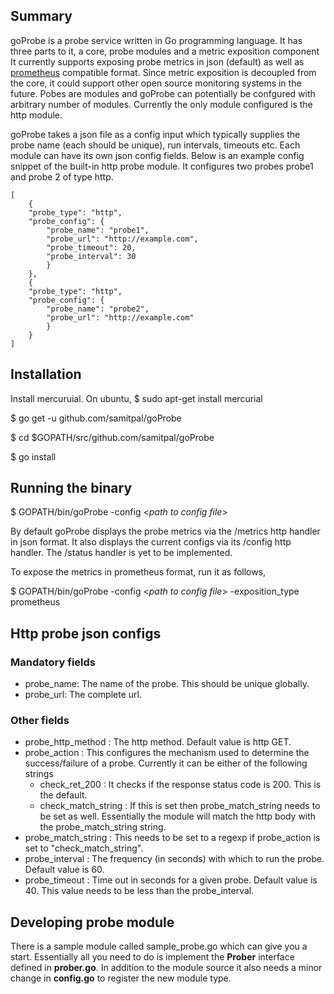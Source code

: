 Summary
------------------
goProbe is a probe service written in Go programming language. It has three parts to it, a core, probe modules and a metric exposition component It currently supports exposing probe metrics in json (default) as well as [prometheus](http://prometheus.io) compatible format. Since metric exposition is decoupled from the core, it could support other open source monitoring systems in the future. Pobes are modules and goProbe can potentially be confgured with arbitrary number of modules. Currently the only module configured is the http module.

goProbe takes a json file as a config input which typically supplies the probe name (each should be unique), run intervals, timeouts etc. Each module can have its own json config fields. Below is an example config snippet of the built-in http probe module. It configures two probes probe1 and probe 2 of type http.

    [
    	{
        "probe_type": "http",
        "probe_config": {
            "probe_name": "probe1",
            "probe_url": "http://example.com",
            "probe_timeout": 20,
            "probe_interval": 30
            }
    	},
    	{
        "probe_type": "http",
        "probe_config": {
            "probe_name": "probe2",
            "probe_url": "http://example.com"
            }
        }
    ]  


Installation
-------------------
Install mercuruial. On ubuntu,
$ sudo apt-get install mercurial

$ go get -u github.com/samitpal/goProbe

$ cd $GOPATH/src/github.com/samitpal/goProbe

$ go install

Running the binary
-------------------
$ GOPATH/bin/goProbe -config <*path to config file*>

By default goProbe displays the probe metrics via the /metrics http handler in json format. It also displays the current configs via its /config http handler. The /status handler is yet to be implemented.

To expose the metrics in prometheus format, run it as follows,

$ GOPATH/bin/goProbe -config <*path to config file*> -exposition_type prometheus

Http probe json configs
-------------------

### Mandatory fields 
* probe_name: The name of the probe. This should be unique globally.
* probe_url: The complete url.

### Other fields

* probe\_http_method : The http method. Default value is http GET.
* probe\_action : This configures the mechanism used to determine the  success/failure of a probe. Currently it can be either of the following strings
	* check\_ret\_200 : It checks if the response status code is 200. This is the default.
	* check\_match\_string : If this is set then probe\_match\_string needs to be set as well. Essentially the module will match the http body with the probe\_match\_string string.
* probe\_match\_string : This needs to be set to a regexp if probe_action is set to "check\_match\_string". 
* probe\_interval : The frequency (in seconds) with which to run the probe. Default value is 60.
* probe\_timeout : Time out in seconds for a given probe. Default value is 40. This value needs to be less than the probe\_interval.

Developing probe module
------------------
There is a sample module called sample_probe.go which can give you a start. Essentially all you need to do is implement the **Prober** interface defined in **prober.go**. In addition to the module source it also needs a minor change in **config.go** to register the new module type.